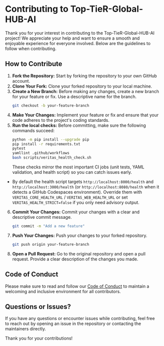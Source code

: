 # Contributing to Top-TieR-Global-HUB-AI

Thank you for your interest in contributing to the Top-TieR-Global-HUB-AI project! We appreciate your help and want to ensure a smooth and enjoyable experience for everyone involved. Below are the guidelines to follow when contributing.

## How to Contribute
1. **Fork the Repository:** Start by forking the repository to your own GitHub account.
2. **Clone Your Fork:** Clone your forked repository to your local machine.
3. **Create a New Branch:** Before making any changes, create a new branch for your feature or fix. Use a descriptive name for the branch.
   ```bash
   git checkout -b your-feature-branch
   ```
4. **Make Your Changes:** Implement your feature or fix and ensure that your code adheres to the project's coding standards.
5. **Run the local checks:** Before committing, make sure the following commands succeed:
   ```bash
   python -m pip install --upgrade pip
   pip install -r requirements.txt
   pytest
   yamllint .github/workflows
   bash scripts/veritas_health_check.sh
   ```
   These checks mirror the most important CI jobs (unit tests, YAML validation, and health script) so you can catch issues early.
  - By default the health script targets `http://localhost:8000/health` and `http://localhost:3000/health` (or
    `http://localhost:8080/health` when it detects a GitHub Codespaces environment). Override them with
    `VERITAS_CORE_HEALTH_URL` / `VERITAS_WEB_HEALTH_URL` or set `VERITAS_HEALTH_STRICT=false` if you only need advisory output.
6. **Commit Your Changes:** Commit your changes with a clear and descriptive commit message.
   ```bash
   git commit -m "Add a new feature"
   ```
7. **Push Your Changes:** Push your changes to your forked repository.
   ```bash
   git push origin your-feature-branch
   ```
8. **Open a Pull Request:** Go to the original repository and open a pull request. Provide a clear description of the changes you made.

## Code of Conduct
Please make sure to read and follow our [Code of Conduct](CODE_OF_CONDUCT.md) to maintain a welcoming and inclusive environment for all contributors.

## Questions or Issues?
If you have any questions or encounter issues while contributing, feel free to reach out by opening an issue in the repository or contacting the maintainers directly.

Thank you for your contributions!
